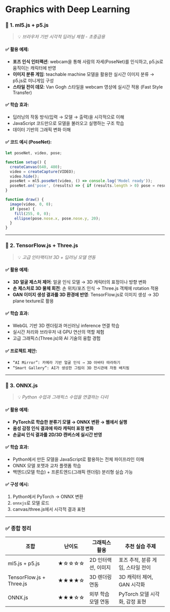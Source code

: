 # Graphics with Deep Learning
### 🎯 1. **ml5.js + p5.js**

> 💡 *브라우저 기반 시각적 딥러닝 체험 - 초중급용*

#### ✅ 활용 예제:

* **포즈 인식 인터랙션**: webcam을 통해 사람의 자세(PoseNet)를 인식하고, p5.js로 움직이는 캐릭터에 반영
* **이미지 분류 게임**: teachable machine 모델을 활용한 실시간 이미지 분류 → p5.js로 미니게임 구성
* **스타일 전이 데모**: Van Gogh 스타일을 webcam 영상에 실시간 적용 (Fast Style Transfer)

#### ✅ 학습 효과:

* 딥러닝의 작동 방식(입력 → 모델 → 출력)을 시각적으로 이해
* JavaScript 코드만으로 모델을 불러오고 실행하는 구조 학습
* 데이터 기반의 그래픽 변화 이해

#### ✅ 코드 예시 (PoseNet):

```javascript
let poseNet, video, pose;

function setup() {
  createCanvas(640, 480);
  video = createCapture(VIDEO);
  video.hide();
  poseNet = ml5.poseNet(video, () => console.log('Model ready'));
  poseNet.on('pose', (results) => { if (results.length > 0) pose = results[0].pose; });
}

function draw() {
  image(video, 0, 0);
  if (pose) {
    fill(255, 0, 0);
    ellipse(pose.nose.x, pose.nose.y, 20);
  }
}
```

---

### 🎯 2. **TensorFlow\.js + Three.js**

> 💡 *고급 인터랙티브 3D + 딥러닝 모델 연동*

#### ✅ 활용 예제:

* **3D 얼굴 제스처 제어**: 얼굴 인식 모델 → 3D 캐릭터의 표정이나 방향 변화
* **손 제스처로 3D 물체 회전**: 손 위치/포즈 인식 → Three.js 객체에 rotation 적용
* **GAN 이미지 생성 결과를 3D 환경에 반영**: TensorFlow\.js로 이미지 생성 → 3D plane texture로 활용

#### ✅ 학습 효과:

* WebGL 기반 3D 렌더링과 머신러닝 inference 연결 학습
* 실시간 처리와 브라우저 내 GPU 연산의 역할 체험
* 고급 그래픽스(Three.js)와 AI 기술의 융합 경험

#### ✅ 프로젝트 제안:

* `“AI Mirror”: 카메라 기반 얼굴 인식 → 3D 아바타 따라하기`
* `“Smart Gallery”: AI가 생성한 그림이 3D 전시관에 자동 배치됨`

---

### 🎯 3. **ONNX.js**

> 💡 *Python 수업과 그래픽스 수업을 연결하는 다리*

#### ✅ 활용 예제:

* **PyTorch로 학습한 분류기 모델 → ONNX 변환 → 웹에서 실행**
* **음성 감정 인식 결과에 따라 캐릭터 표정 변화**
* **손글씨 인식 결과를 2D/3D 캔버스에 실시간 반영**

#### ✅ 학습 효과:

* Python에서 만든 모델을 JavaScript로 활용하는 전체 파이프라인 이해
* ONNX 모델 포맷과 교차 플랫폼 학습
* 백엔드(모델 학습) + 프론트엔드(그래픽 렌더링) 분리형 실습 가능

#### ✅ 구성 예시:

1. Python에서 PyTorch → ONNX 변환
2. `onnxjs`로 모델 로드
3. canvas/three.js에서 시각적 결과 표현

---

### ✅ 종합 정리

| 조합                        | 난이도   | 그래픽스 활용      | 추천 실습 주제              |
| ------------------------- | ----- | ------------ | --------------------- |
| ml5.js + p5.js            | ★☆☆☆☆ | 2D 인터랙션, 이미지 | 포즈 추적, 분류 게임, 스타일 전이  |
| TensorFlow\.js + Three.js | ★★★★☆ | 3D 렌더링 연동    | 3D 캐릭터 제어, GAN 시각화    |
| ONNX.js                   | ★★★☆☆ | 외부 학습 모델 연동  | PyTorch 모델 시각화, 감정 표현 |
